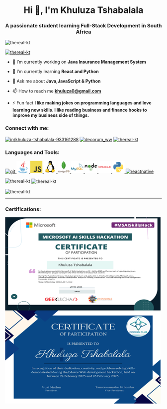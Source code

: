 <h1 align="center">Hi 👋, I'm Khuluza Tshabalala</h1>
<h3 align="center">A passionate student learning Full-Stack Development in South Africa</h3>

<p align="left"> <img src="https://komarev.com/ghpvc/?username=thereal-kt&label=Profile%20views&color=0e75b6&style=flat" alt="thereal-kt" /> </p>

<p align="left"> <a href="https://github.com/ryo-ma/github-profile-trophy"><img src="https://github-profile-trophy.vercel.app/?username=thereal-kt" alt="thereal-kt" /></a> </p>

- 🔭 I’m currently working on **Java Insurance Management System**

- 🌱 I’m currently learning **React and Python**

- 💬 Ask me about **Java,JavaScript & Python**

- 📫 How to reach me **khuluza0@gmail.com**

- ⚡ Fun fact **I like making jokes on programming languages and love learning new skills. I like reading business and finance books to improve my business side of things.**

<h3 align="left">Connect with me:</h3>
<p align="left">
<a href="https://linkedin.com/in/in/khuluza-tshabalala-933161288" target="blank"><img align="center" src="https://raw.githubusercontent.com/rahuldkjain/github-profile-readme-generator/master/src/images/icons/Social/linked-in-alt.svg" alt="in/khuluza-tshabalala-933161288" height="30" width="40" /></a>
<a href="https://instagram.com/decorum_ww" target="blank"><img align="center" src="https://raw.githubusercontent.com/rahuldkjain/github-profile-readme-generator/master/src/images/icons/Social/instagram.svg" alt="decorum_ww" height="30" width="40" /></a>
<a href="https://www.leetcode.com/thereal-kt" target="blank"><img align="center" src="https://raw.githubusercontent.com/rahuldkjain/github-profile-readme-generator/master/src/images/icons/Social/leet-code.svg" alt="thereal-kt" height="30" width="40" /></a>
</p>

<h3 align="left">Languages and Tools:</h3>
<p align="left"> <a href="https://git-scm.com/" target="_blank" rel="noreferrer"> <img src="https://www.vectorlogo.zone/logos/git-scm/git-scm-icon.svg" alt="git" width="40" height="40"/> </a> <a href="https://www.java.com" target="_blank" rel="noreferrer"> <img src="https://raw.githubusercontent.com/devicons/devicon/master/icons/java/java-original.svg" alt="java" width="40" height="40"/> </a> <a href="https://developer.mozilla.org/en-US/docs/Web/JavaScript" target="_blank" rel="noreferrer"> <img src="https://raw.githubusercontent.com/devicons/devicon/master/icons/javascript/javascript-original.svg" alt="javascript" width="40" height="40"/> </a> <a href="https://www.linux.org/" target="_blank" rel="noreferrer"> <img src="https://raw.githubusercontent.com/devicons/devicon/master/icons/linux/linux-original.svg" alt="linux" width="40" height="40"/> </a> <a href="https://www.mongodb.com/" target="_blank" rel="noreferrer"> <img src="https://raw.githubusercontent.com/devicons/devicon/master/icons/mongodb/mongodb-original-wordmark.svg" alt="mongodb" width="40" height="40"/> </a> <a href="https://www.mysql.com/" target="_blank" rel="noreferrer"> <img src="https://raw.githubusercontent.com/devicons/devicon/master/icons/mysql/mysql-original-wordmark.svg" alt="mysql" width="40" height="40"/> </a> <a href="https://nodejs.org" target="_blank" rel="noreferrer"> <img src="https://raw.githubusercontent.com/devicons/devicon/master/icons/nodejs/nodejs-original-wordmark.svg" alt="nodejs" width="40" height="40"/> </a> <a href="https://www.oracle.com/" target="_blank" rel="noreferrer"> <img src="https://raw.githubusercontent.com/devicons/devicon/master/icons/oracle/oracle-original.svg" alt="oracle" width="40" height="40"/> </a> <a href="https://www.python.org" target="_blank" rel="noreferrer"> <img src="https://raw.githubusercontent.com/devicons/devicon/master/icons/python/python-original.svg" alt="python" width="40" height="40"/> </a> <a href="https://reactnative.dev/" target="_blank" rel="noreferrer"> <img src="https://reactnative.dev/img/header_logo.svg" alt="reactnative" width="40" height="40"/> </a> </p>

<p><img align="left" src="https://github-readme-stats.vercel.app/api/top-langs?username=thereal-kt&show_icons=true&locale=en&layout=compact" alt="thereal-kt" /></p>

<p>&nbsp;<img align="center" src="https://github-readme-stats.vercel.app/api?username=thereal-kt&show_icons=true&locale=en" alt="thereal-kt" /></p>

<p><img align="center" src="https://github-readme-streak-stats.herokuapp.com/?user=thereal-kt&" alt="thereal-kt" /></p>

****
<h3 align="left">Certifications:</h3>
<img align="center" src="/Images/Khuluza Microsoft AI Skills Hackathon - 20250520174509.png" width="500" height="300" />
<img alignt="center" src="/Images/Screenshot 2025-05-20 175440.png" width="500" height="300" />
